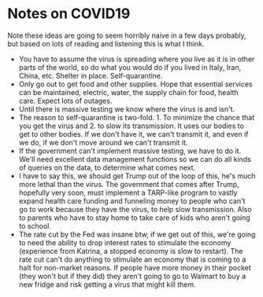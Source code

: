 # Notes on COVID19
Note these ideas are going to seem horribly naive in a few days probably, but based on lots of reading and listening this is what I think.
* You have to assume the virus is spreading where you live as it is in other parts of the world, so do what you would do if you lived in Italy, Iran, China, etc. Shelter in place. Self-quarantine. 
* Only go out to get food and other supplies. Hope that essential services can be maintained, electric, water, the supply chain for food, health care. Expect lots of outages. 
* Until there is massive testing we know where the virus is and isn't. 
* The reason to self-quarantine is two-fold. 1. To minimize the chance that you get the virus and 2. to slow its transmission. It uses our bodies to get to other bodies. If we don't have it, we can't transmit it, and even if we do, if we don't move around we can't transmit it. 
* If the government can't implement massive testing, we have to do it. We'll need excellent data management functions so we can do all kinds of queries on the data, to determine what comes next. 
* I have to say this, we should get Trump out of the loop of this, he's much more lethal than the virus. The government that comes after Trump, hopefully very soon, must implement a TARP-like program to vastly expand health care funding and funneling money to people who can't go to work because they have the virus, to help slow transmission. Also to parents who have to stay home to take care of kids who aren't going to school. 
* The rate cut by the Fed was insane btw, if we get out of this, we're going to need the ability to drop interest rates to stimulate the economy (experience from Katrina, a stopped economy is slow to restart). The rate cut can't do anything to stimulate an economy that is coming to a halt for non-market reasons. If people have more money in their pocket (they won't but if they did) they aren't going to go to Walmart to buy a new fridge and risk getting a virus that might kill them. 

